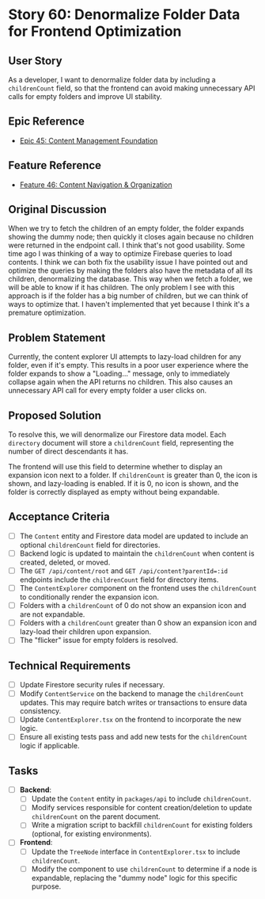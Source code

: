 # Story 60: Denormalize Folder Data for Frontend Optimization

## User Story

As a developer, I want to denormalize folder data by including a `childrenCount` field, so that the frontend can avoid
making unnecessary API calls for empty folders and improve UI stability.

## Epic Reference

- [Epic 45: Content Management Foundation](../1-epics/2-to-refine/45-epic-content_management_foundation.md)

## Feature Reference

- [Feature 46: Content Navigation & Organization](../2-features/2-to-refine/46-feature-content_navigation_and_organization.md)

## Original Discussion

When we try to fetch the children of an empty folder, the folder expands showing the dummy node; then quickly it closes
again because no children were returned in the endpoint call. I think that's not good usability. Some time ago I was
thinking of a way to optimize Firebase queries to load contents. I think we can both fix the usability issue I have
pointed out and optimize the queries by making the folders also have the metadata of all its children, denormalizing the
database. This way when we fetch a folder, we will be able to know if it has children. The only problem I see with this
approach is if the folder has a big number of children, but we can think of ways to optimize that. I haven't implemented
that yet because I think it's a premature optimization.

## Problem Statement

Currently, the content explorer UI attempts to lazy-load children for any folder, even if it's empty. This results in a
poor user experience where the folder expands to show a "Loading..." message, only to immediately collapse again when
the API returns no children. This also causes an unnecessary API call for every empty folder a user clicks on.

## Proposed Solution

To resolve this, we will denormalize our Firestore data model. Each `directory` document will store a `childrenCount`
field, representing the number of direct descendants it has.

The frontend will use this field to determine whether to display an expansion icon next to a folder. If `childrenCount`
is greater than 0, the icon is shown, and lazy-loading is enabled. If it is 0, no icon is shown, and the folder is
correctly displayed as empty without being expandable.

## Acceptance Criteria

- [ ] The `Content` entity and Firestore data model are updated to include an optional `childrenCount` field for
  directories.
- [ ] Backend logic is updated to maintain the `childrenCount` when content is created, deleted, or moved.
- [ ] The `GET /api/content/root` and `GET /api/content?parentId=:id` endpoints include the `childrenCount` field for
  directory items.
- [ ] The `ContentExplorer` component on the frontend uses the `childrenCount` to conditionally render the expansion
  icon.
- [ ] Folders with a `childrenCount` of 0 do not show an expansion icon and are not expandable.
- [ ] Folders with a `childrenCount` greater than 0 show an expansion icon and lazy-load their children upon expansion.
- [ ] The "flicker" issue for empty folders is resolved.

## Technical Requirements

- [ ] Update Firestore security rules if necessary.
- [ ] Modify `ContentService` on the backend to manage the `childrenCount` updates. This may require batch writes or
  transactions to ensure data consistency.
- [ ] Update `ContentExplorer.tsx` on the frontend to incorporate the new logic.
- [ ] Ensure all existing tests pass and add new tests for the `childrenCount` logic if applicable.

## Tasks

- [ ] **Backend**:
    - [ ] Update the `Content` entity in `packages/api` to include `childrenCount`.
    - [ ] Modify services responsible for content creation/deletion to update `childrenCount` on the parent document.
    - [ ] Write a migration script to backfill `childrenCount` for existing folders (optional, for existing
      environments).
- [ ] **Frontend**:
    - [ ] Update the `TreeNode` interface in `ContentExplorer.tsx` to include `childrenCount`.
    - [ ] Modify the component to use `childrenCount` to determine if a node is expandable, replacing the "dummy node"
      logic for this specific purpose. 

